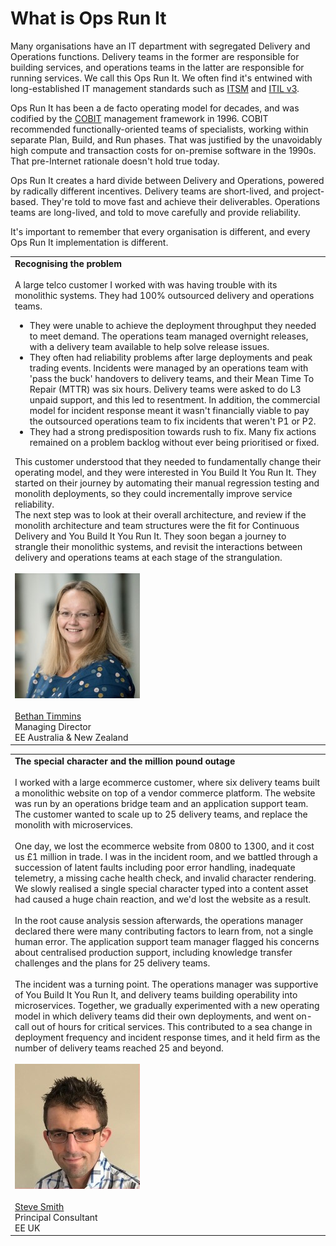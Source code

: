 # What is Ops Run It

Many organisations have an IT department with segregated Delivery and Operations functions. 
Delivery teams in the former are responsible for building services, and operations teams in the latter are responsible for running services. We call this Ops Run It. We often find it's entwined with long-established IT management standards such as [ITSM](https://en.wikipedia.org/wiki/IT_service_management) and [ITIL v3](https://www.axelos.com/certifications/itil-certifications).

Ops Run It has been a de facto operating model for decades, and was codified by the [COBIT](https://en.wikipedia.org/wiki/COBIT) management framework in 1996. COBIT recommended functionally-oriented teams of specialists, working within separate Plan, Build, and Run phases. That was justified by the unavoidably high compute and transaction costs for on-premise software in the 1990s. That pre-Internet rationale doesn't hold true today. 

Ops Run It creates a hard divide between Delivery and Operations, powered by radically different incentives. Delivery teams are short-lived, and project-based. They're told to move fast and achieve their deliverables. Operations teams are long-lived, and told to move carefully and provide reliability. 

It's important to remember that every organisation is different, and every Ops Run It implementation is different. 

| |
|---|  
|**Recognising the problem**<br><br>A large telco customer I worked with was having trouble with its monolithic systems. They had 100% outsourced delivery and operations teams. <ul><li>They were unable to achieve the deployment throughput they needed to meet demand. The operations team managed overnight releases, with a delivery team available to help solve release issues.</li><li>They often had reliability problems after large deployments and peak trading events. Incidents were managed by an operations team with 'pass the buck' handovers to delivery teams, and their Mean Time To Repair (MTTR) was six hours. Delivery teams were asked to do L3 unpaid support, and this led to resentment. In addition, the commercial model for incident response meant it wasn't financially viable to pay the outsourced operations team to fix incidents that weren't P1 or P2.</li><li>They had a strong predisposition towards rush to fix. Many fix actions remained on a problem backlog without ever being prioritised or fixed.</li></ul>This customer understood that they needed to fundamentally change their operating model, and they were interested in You Build It You Run It.  They started on their journey by automating their manual regression testing and monolith deployments, so they could incrementally improve service reliability.<br>The next step was to look at their overall architecture, and review if the monolith architecture and team structures were the fit for Continuous Delivery and You Build It You Run It.  They soon began a journey to strangle their monolithic systems, and revisit the interactions between delivery and  operations teams at each stage of the strangulation.<br><br>![Bethan Timmins](../.gitbook/assets/overview/bethan-timmins.jpg)<br><br>[Bethan Timmins](https://www.linkedin.com/in/bethan-timmins-3089369/)<br>Managing Director<br>EE Australia & New Zealand|

| |
|---|
|**The special character and the million pound outage**<br><br>I worked with a large ecommerce customer, where six delivery teams built a monolithic website on top of a vendor commerce platform. The website was run by an operations bridge team and an application support team. The customer wanted to scale up to 25 delivery teams, and replace the monolith with microservices.<br><br>One day, we lost the ecommerce website from 0800 to 1300, and it cost us £1 million in trade. I was in the incident room, and we battled through a succession of latent faults including poor error handling, inadequate telemetry, a missing cache health check, and invalid character rendering. We slowly realised a single special character typed into a content asset had caused a huge chain reaction, and we'd lost the website as a result.<br><br>In the root cause analysis session afterwards, the operations manager declared there were many contributing factors to learn from, not a single human error. The application support team manager flagged his concerns about centralised production support, including knowledge transfer  challenges and the plans for 25 delivery teams.<br><br>The incident was a turning point. The operations manager was supportive of You Build It You Run It, and delivery teams building operability into microservices. Together, we gradually experimented with a new operating model in which delivery teams did their own deployments, and went on-call out of hours for critical services. This contributed to a sea change in deployment frequency and incident response times, and it held firm as the number of delivery teams reached 25 and beyond.<br><br>![Steve Smith](.gitbook/assets/overview/steve-smith.jpg)<br><br>[Steve Smith](https://www.linkedin.com/in/stevesmithtech/)<br>Principal Consultant<br>EE UK|